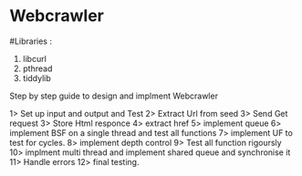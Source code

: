 # Webcrawler

#Libraries : 
1)	libcurl
2)	pthread
3)	tiddylib

Step by step guide to design and implment Webcrawler

1>	Set up input and output and Test
2>	Extract Url from seed
3> 	Send Get request
3>	Store Html responce
4>	extract href
5>	implement queue
6>	implement BSF on a single thread and test all functions
7>	implement UF to test for cycles.
8>	implement depth control
9>	Test all function rigoursly
10> 	implment multi thread and implement shared queue and synchronise it
11>	Handle errors
12> 	final testing.
  	
